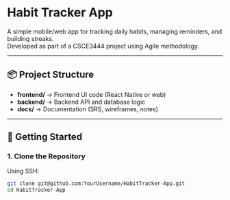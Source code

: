 # Habit Tracker App

A simple mobile/web app for tracking daily habits, managing reminders, and building streaks.  
Developed as part of a CSCE3444 project using Agile methodology.

---

## 📦 Project Structure

- **frontend/** → Frontend UI code (React Native or web)
- **backend/** → Backend API and database logic
- **docs/** → Documentation (SRS, wireframes, notes)

---

## 🚀 Getting Started

### 1. Clone the Repository

Using SSH:

```bash
git clone git@github.com:YourUsername/HabitTracker-App.git
cd HabitTracker-App
```
